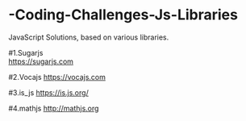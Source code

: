 # -Coding-Challenges-Js-Libraries
JavaScript Solutions, based on various libraries.

#1.Sugarjs  
https://sugarjs.com

#2.Vocajs
https://vocajs.com

#3.is_js
https://is.js.org/

#4.mathjs
http://mathjs.org
